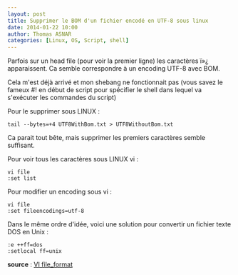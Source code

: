 ```yaml
---
layout: post
title: Supprimer le BOM d'un fichier encodé en UTF-8 sous linux
date: 2014-01-22 10:00
author: Thomas ASNAR
categories: [Linux, OS, Script, shell]
---
```

Parfois sur un head file (pour voir la premier ligne) les caractères ï»¿ apparaissent. Ca semble correspondre à un encoding UTF-8 avec BOM. 

Cela m'est déjà arrivé et mon shebang ne fonctionnait pas (vous savez le fameux  #! en début de script pour spécifier le shell dans lequel va s'exécuter les commandes du script)

Pour le supprimer sous LINUX :
```
tail --bytes=+4 UTF8WithBom.txt > UTF8WithoutBom.txt
```
Ca parait tout bête, mais supprimer les premiers caractères semble suffisant.

Pour voir tous les caractères sous LINUX vi : 
```
vi file
:set list
```

Pour modifier un encoding sous vi : 
```
vi file
:set fileencodings=utf-8
```

Dans le même ordre d'idée, voici une solution pour convertir un fichier texte DOS en Unix : 
```
:e ++ff=dos
:setlocal ff=unix
```
**source** : [VI file_format](http://vim.wikia.com/wiki/File_format)